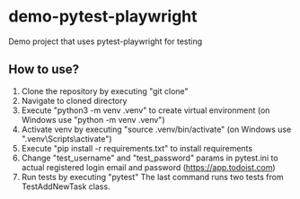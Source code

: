 # demo-pytest-playwright
Demo project that uses pytest-playwright for testing

## How to use?
1. Clone the repository by executing "git clone"
2. Navigate to cloned directory
3. Execute "python3 -m venv .venv" to create virtual environment (on Windows use "python -m venv .venv")
4. Activate venv by executing "source .venv/bin/activate" (on Windows use ".venv\Scripts\activate")
5. Execute "pip install -r requirements.txt" to install requirements
6. Change "test_username" and "test_password" params in pytest.ini to actual registered login email and password (https://app.todoist.com)
7. Run tests by executing "pytest"
The last command runs two tests from TestAddNewTask class.
